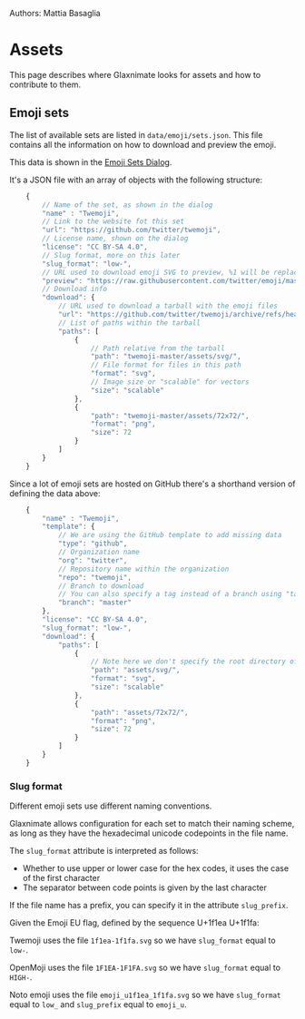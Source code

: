 Authors: Mattia Basaglia

# Assets

This page describes where Glaxnimate looks for assets and how to contribute to them.

## Emoji sets

The list of available sets are listed in `data/emoji/sets.json`.
This file contains all the information on how to download and preview the emoji.

This data is shown in the [Emoji Sets Dialog](/manual/ui/dialogs/#emoji-sets).

It's a JSON file with an array of objects with the following structure:


```js
    {
        // Name of the set, as shown in the dialog
        "name" : "Twemoji",
        // Link to the website fot this set
        "url": "https://github.com/twitter/twemoji",
        // License name, shown on the dialog
        "license": "CC BY-SA 4.0",
        // Slug format, more on this later
        "slug_format": "low-",
        // URL used to download emoji SVG to preview, %1 will be replaced with the emoji slug
        "preview": "https://raw.githubusercontent.com/twitter/emoji/master/assets/svg/%1.svg";
        // Download info
        "download": {
            // URL used to download a tarball with the emoji files
            "url": "https://github.com/twitter/twemoji/archive/refs/heads/master.tar.gz",
            // List of paths within the tarball
            "paths": [
                {
                    // Path relative from the tarball
                    "path": "twemoji-master/assets/svg/",
                    // File format for files in this path
                    "format": "svg",
                    // Image size or "scalable" for vectors
                    "size": "scalable"
                },
                {
                    "path": "twemoji-master/assets/72x72/",
                    "format": "png",
                    "size": 72
                }
            ]
        }
    }
```

Since a lot of emoji sets are hosted on GitHub there's a shorthand version of
defining the data above:

```js
    {
        "name" : "Twemoji",
        "template": {
            // We are using the GitHub template to add missing data
            "type": "github",
            // Organization name
            "org": "twitter",
            // Repository name within the organization
            "repo": "twemoji",
            // Branch to download
            // You can also specify a tag instead of a branch using "tag": "some-tag"
            "branch": "master"
        },
        "license": "CC BY-SA 4.0",
        "slug_format": "low-",
        "download": {
            "paths": [
                {
                    // Note here we don't specify the root directory of the tarball
                    "path": "assets/svg/",
                    "format": "svg",
                    "size": "scalable"
                },
                {
                    "path": "assets/72x72/",
                    "format": "png",
                    "size": 72
                }
            ]
        }
    }
```

### Slug format

Different emoji sets use different naming conventions.

Glaxnimate allows configuration for each set to match their naming scheme,
as long as they have the hexadecimal unicode codepoints in the file name.

The `slug_format` attribute is interpreted as follows:

* Whether to use upper or lower case for the hex codes, it uses the case of the first character
* The separator between code points is given by the last character

If the file name has a prefix, you can specify it in the attribute `slug_prefix`.

Given the Emoji EU flag, defined by the sequence U+1f1ea U+1f1fa:

Twemoji uses the file `1f1ea-1f1fa.svg` so we have `slug_format` equal to `low-`.

OpenMoji uses the file `1F1EA-1F1FA.svg` so we have `slug_format` equal to `HIGH-`.

Noto emoji uses the file `emoji_u1f1ea_1f1fa.svg` so we have `slug_format` equal to `low_` and `slug_prefix` equal to `emoji_u`.
